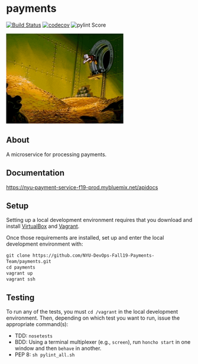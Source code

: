 # payments

[![Build Status](https://travis-ci.org/NYU-DevOps-Fall19-Payments-Team/payments.svg?branch=master)](https://travis-ci.org/NYU-DevOps-Fall19-Payments-Team/payments)
[![codecov](https://codecov.io/gh/NYU-DevOps-Fall19-Payments-Team/payments/branch/master/graph/badge.svg)](https://codecov.io/gh/NYU-DevOps-Fall19-Payments-Team/payments)
![pylint Score](https://mperlet.github.io/pybadge/badges/9.91.svg)

![](scrooge.gif)

## About

A microservice for processing payments.

## Documentation

https://nyu-payment-service-f19-prod.mybluemix.net/apidocs

## Setup

Setting up a local development environment requires that you download and install [VirtualBox](https://www.virtualbox.org/) and [Vagrant](https://www.vagrantup.com/).

Once those requirements are installed, set up and enter the local development environment with:
```
git clone https://github.com/NYU-DevOps-Fall19-Payments-Team/payments.git
cd payments
vagrant up
vagrant ssh
```

## Testing

To run any of the tests, you must `cd /vagrant` in the local development environment. Then, depending on which test you want to run, issue the appropriate command(s):

* TDD: `nosetests`
* BDD: Using a terminal multiplexer (e.g., `screen`), run `honcho start` in one window and then `behave` in another.
* PEP 8: `sh pylint_all.sh`

